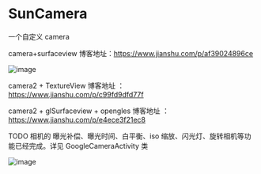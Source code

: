 # SunCamera
一个自定义 camera

camera+surfaceview 博客地址：https://www.jianshu.com/p/af39024896ce

![image](https://upload-images.jianshu.io/upload_images/6188347-cd61d9a329522b0a?imageMogr2/auto-orient/)


camera2 + TextureView   博客地址 ： https://www.jianshu.com/p/c99fd9dfd77f

camera2 + glSurfaceview  + opengles  博客地址 ： https://www.jianshu.com/p/e4ece3f21ec8

TODO 相机的 曝光补偿、曝光时间、白平衡、iso 缩放、闪光灯、旋转相机等功能已经完成。详见 GoogleCameraActivity 类

![image](https://img-blog.csdnimg.cn/2019040210145280.png?x-oss-process=image/watermark,type_ZmFuZ3poZW5naGVpdGk,shadow_10,text_aHR0cHM6Ly9ibG9nLmNzZG4ubmV0L3FxXzI3OTQ4NjU5,size_16,color_FFFFFF,t_70)
